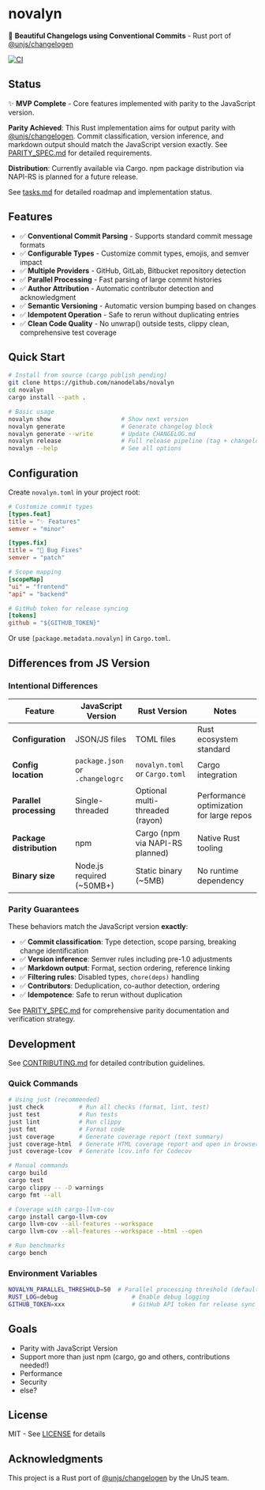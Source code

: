 # novalyn

💅 **Beautiful Changelogs using Conventional Commits** - Rust port of [@unjs/changelogen](https://github.com/unjs/changelogen)

[![CI](https://github.com/nanodelabs/novalyn/workflows/CI/badge.svg)](https://github.com/nanodelabs/novalyn/actions)

## Status

✨ **MVP Complete** - Core features implemented with parity to the JavaScript version.

**Parity Achieved**: This Rust implementation aims for output parity with [@unjs/changelogen](https://github.com/unjs/changelogen). Commit classification, version inference, and markdown output should match the JavaScript version exactly. See [PARITY_SPEC.md](PARITY_SPEC.md) for detailed requirements.

**Distribution**: Currently available via Cargo. npm package distribution via NAPI-RS is planned for a future release.

See [tasks.md](tasks.md) for detailed roadmap and implementation status.

## Features

- ✅ **Conventional Commit Parsing** - Supports standard commit message formats
- ✅ **Configurable Types** - Customize commit types, emojis, and semver impact
- ✅ **Multiple Providers** - GitHub, GitLab, Bitbucket repository detection
- ✅ **Parallel Processing** - Fast parsing of large commit histories
- ✅ **Author Attribution** - Automatic contributor detection and acknowledgment
- ✅ **Semantic Versioning** - Automatic version bumping based on changes
- ✅ **Idempotent Operation** - Safe to rerun without duplicating entries
- ✅ **Clean Code Quality** - No unwrap() outside tests, clippy clean, comprehensive test coverage

## Quick Start

```bash
# Install from source (cargo publish pending)
git clone https://github.com/nanodelabs/novalyn
cd novalyn
cargo install --path .

# Basic usage
novalyn show                    # Show next version
novalyn generate                # Generate changelog block  
novalyn generate --write        # Update CHANGELOG.md
novalyn release                 # Full release pipeline (tag + changelog)
novalyn --help                  # See all options
```

## Configuration

Create `novalyn.toml` in your project root:

```toml
# Customize commit types
[types.feat]
title = "✨ Features"
semver = "minor"

[types.fix] 
title = "🐛 Bug Fixes"
semver = "patch"

# Scope mapping
[scopeMap]
"ui" = "frontend"
"api" = "backend"

# GitHub token for release syncing
[tokens]
github = "${GITHUB_TOKEN}"
```

Or use `[package.metadata.novalyn]` in `Cargo.toml`.

## Differences from JS Version

### Intentional Differences

| Feature                  | JavaScript Version               | Rust Version                    | Notes                                    |
| ------------------------ | -------------------------------- | ------------------------------- | ---------------------------------------- |
| **Configuration**        | JSON/JS files                    | TOML files                      | Rust ecosystem standard                  |
| **Config location**      | `package.json` or `.changelogrc` | `novalyn.toml` or `Cargo.toml`  | Cargo integration                        |
| **Parallel processing**  | Single-threaded                  | Optional multi-threaded (rayon) | Performance optimization for large repos |
| **Package distribution** | npm                              | Cargo (npm via NAPI-RS planned) | Native Rust tooling                      |
| **Binary size**          | Node.js required (~50MB+)        | Static binary (~5MB)            | No runtime dependency                    |

### Parity Guarantees

These behaviors match the JavaScript version **exactly**:

- ✅ **Commit classification**: Type detection, scope parsing, breaking change identification
- ✅ **Version inference**: Semver rules including pre-1.0 adjustments
- ✅ **Markdown output**: Format, section ordering, reference linking
- ✅ **Filtering rules**: Disabled types, `chore(deps)` handling
- ✅ **Contributors**: Deduplication, co-author detection, ordering
- ✅ **Idempotence**: Safe to rerun without duplication

See [PARITY_SPEC.md](PARITY_SPEC.md) for comprehensive parity documentation and verification strategy.

## Development

See [CONTRIBUTING.md](CONTRIBUTING.md) for detailed contribution guidelines.

### Quick Commands

```bash
# Using just (recommended)
just check          # Run all checks (format, lint, test)
just test           # Run tests
just lint           # Run clippy
just fmt            # Format code
just coverage       # Generate coverage report (text summary)
just coverage-html  # Generate HTML coverage report and open in browser
just coverage-lcov  # Generate lcov.info for Codecov

# Manual commands
cargo build
cargo test
cargo clippy -- -D warnings
cargo fmt --all

# Coverage with cargo-llvm-cov
cargo install cargo-llvm-cov
cargo llvm-cov --all-features --workspace
cargo llvm-cov --all-features --workspace --html --open

# Run benchmarks
cargo bench
```

### Environment Variables

```bash
NOVALYN_PARALLEL_THRESHOLD=50  # Parallel processing threshold (default: 50)
RUST_LOG=debug                     # Enable debug logging
GITHUB_TOKEN=xxx                   # GitHub API token for release sync
```

## Goals

- Parity with JavaScript Version
- Support more than just npm (cargo, go and others, contributions needed!)
- Performance
- Security
- else?

## License

MIT - See [LICENSE](LICENSE) for details

## Acknowledgments

This project is a Rust port of [@unjs/changelogen](https://github.com/unjs/changelogen) by the UnJS team.
